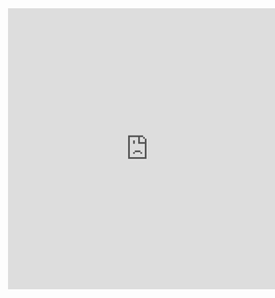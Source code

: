 <div id="header" align="center">
<div style="width:100%;height:0;padding-bottom:100%;position:relative;"><iframe src="https://giphy.com/embed/K7StRcr7hagJpXROmb" width="100%" height="100%" style="position:absolute" frameBorder="0" class="giphy-embed" allowFullScreen></iframe>
</div>
